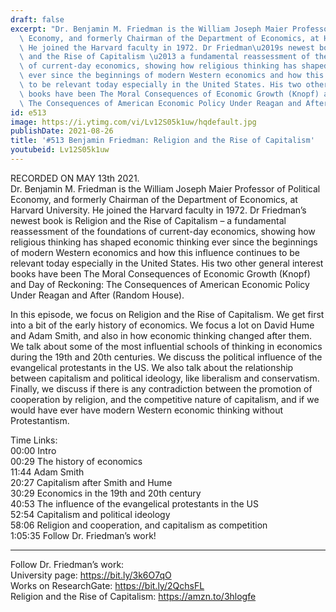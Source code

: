 ```yaml
---
draft: false
excerpt: "Dr. Benjamin M. Friedman is the William Joseph Maier Professor of Political\
  \ Economy, and formerly Chairman of the Department of Economics, at Harvard University.\
  \ He joined the Harvard faculty in 1972. Dr Friedman\u2019s newest book is Religion\
  \ and the Rise of Capitalism \u2013 a fundamental reassessment of the foundations\
  \ of current-day economics, showing how religious thinking has shaped economic thinking\
  \ ever since the beginnings of modern Western economics and how this influence continues\
  \ to be relevant today especially in the United States. His two other general interest\
  \ books have been The Moral Consequences of Economic Growth (Knopf) and Day of Reckoning:\
  \ The Consequences of American Economic Policy Under Reagan and After (Random House)."
id: e513
image: https://i.ytimg.com/vi/Lv12S05k1uw/hqdefault.jpg
publishDate: 2021-08-26
title: '#513 Benjamin Friedman: Religion and the Rise of Capitalism'
youtubeid: Lv12S05k1uw
---
```

RECORDED ON MAY 13th 2021.  
Dr. Benjamin M. Friedman is the William Joseph Maier Professor of Political Economy, and formerly Chairman of the Department of Economics, at Harvard University. He joined the Harvard faculty in 1972. Dr Friedman’s newest book is Religion and the Rise of Capitalism – a fundamental reassessment of the foundations of current-day economics, showing how religious thinking has shaped economic thinking ever since the beginnings of modern Western economics and how this influence continues to be relevant today especially in the United States. His two other general interest books have been The Moral Consequences of Economic Growth (Knopf) and Day of Reckoning: The Consequences of American Economic Policy Under Reagan and After (Random House).

In this episode, we focus on Religion and the Rise of Capitalism. We get first into a bit of the early history of economics. We focus a lot on David Hume and Adam Smith, and also in how economic thinking changed after them. We talk about some of the most influential schools of thinking in economics during the 19th and 20th centuries. We discuss the political influence of the evangelical protestants in the US. We also talk about the relationship between capitalism and political ideology, like liberalism and conservatism. Finally, we discuss if there is any contradiction between the promotion of cooperation by religion, and the competitive nature of capitalism, and if we would have ever have modern Western economic thinking without Protestantism.

Time Links:  
00:00 Intro  
00:29  The history of economics  
11:44  Adam Smith  
20:27  Capitalism after Smith and Hume  
30:29  Economics in the 19th and 20th century  
40:53  The influence of the evangelical protestants in the US  
52:54  Capitalism and political ideology  
58:06  Religion and cooperation, and capitalism as competition  
1:05:35  Follow Dr. Friedman’s work!

---

Follow Dr. Friedman’s work:  
University page: https://bit.ly/3k6O7qO  
Works on ResearchGate: https://bit.ly/2QchsFL  
Religion and the Rise of Capitalism: https://amzn.to/3hlogfe

